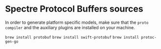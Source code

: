 # Spectre Protocol Buffers sources

In order to generate platform specific models, make sure that the `proto compiler` and the auxiliary plugins are installed on your machine.

```brew install protobuf```
```brew install swift-protobuf```
```brew install protoc-gen-go```
